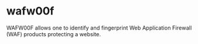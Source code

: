 wafw00f
=======

WAFW00F allows one to identify and fingerprint Web Application Firewall (WAF) products protecting a website.
